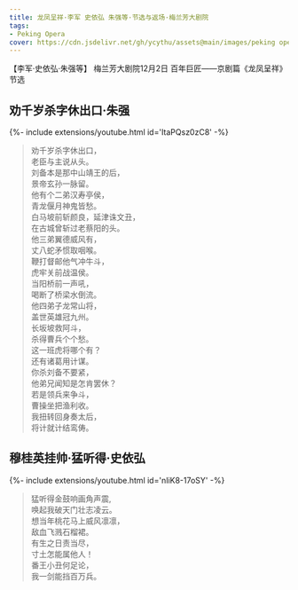 ```yaml
---
title: 龙凤呈祥·李军 史依弘 朱强等·节选与返场·梅兰芳大剧院
tags: 
- Peking Opera
cover: https://cdn.jsdelivr.net/gh/ycythu/assets@main/images/peking opera/cover/20231202.jpg
---
```


【李军·史依弘·朱强等】 梅兰芳大剧院12月2日 百年巨匠——京剧篇《龙凤呈祥》 节选
<!--more-->

## 劝千岁杀字休出口·朱强

<div>{%- include extensions/youtube.html id='ItaPQsz0zC8' -%}</div>

> 劝千岁杀字休出口，   
> 老臣与主说从头。  
> 刘备本是那中山靖王的后，   
> 景帝玄孙一脉留。   
> 他有个二弟汉寿亭侯，   
> 青龙偃月神鬼皆愁。   
> 白马坡前斩颜良，延津诛文丑，   
> 在古城曾斩过老蔡阳的头。    
> 他三弟翼德威风有，   
> 丈八蛇矛惯取咽喉。   
> 鞭打督邮他气冲牛斗，   
> 虎牢关前战温侯。   
> 当阳桥前一声吼，   
> 喝断了桥梁水倒流。   
> 他四弟子龙常山将，   
> 盖世英雄冠九州。    
> 长坂坡救阿斗，  
> 杀得曹兵个个愁。   
> 这一班虎将哪个有？  
> 还有诸葛用计谋。    
> 你杀刘备不要紧，   
> 他弟兄闻知是怎肯罢休？    
> 若是领兵来争斗，  
> 曹操坐把渔利收。   
> 我扭转回身奏太后，  
> 将计就计结鸾俦。

## 穆桂英挂帅·猛听得·史依弘

<div>{%- include extensions/youtube.html id='nIiK8-17oSY' -%}</div>

> 猛听得金鼓响画角声震,   
> 唤起我破天门壮志凌云。   
> 想当年桃花马上威风凛凛，   
> 敌血飞溅石榴裙。   
> 有生之日责当尽，  
> 寸土怎能属他人！   
> 番王小丑何足论，  
> 我一剑能挡百万兵。